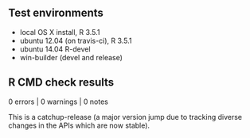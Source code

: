 ## Test environments
* local OS X install, R 3.5.1
* ubuntu 12.04 (on travis-ci), R 3.5.1
* ubuntu 14.04 R-devel
* win-builder (devel and release)

## R CMD check results

0 errors | 0 warnings | 0 notes

This is a catchup-release (a major version jump due
to tracking diverse changes in the APIs which are
now stable).